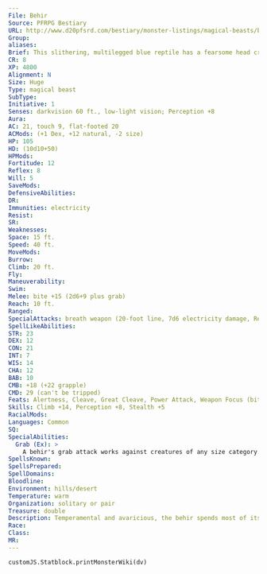 ```yaml
---
File: Behir
Source: PFRPG Bestiary
URL: http://www.d20pfsrd.com/bestiary/monster-listings/magical-beasts/behir
Group: 
aliases: 
Brief: This slithering, multilegged blue reptile has a fearsome head crowned with two large, curling horns.
CR: 8
XP: 4800
Alignment: N
Size: Huge
Type: magical beast
SubType: 
Initiative: 1
Senses: darkvision 60 ft., low-light vision; Perception +8
Aura: 
AC: 21, touch 9, flat-footed 20
ACMods: (+1 Dex, +12 natural, -2 size)
HP: 105
HD: (10d10+50)
HPMods: 
Fortitude: 12
Reflex: 8
Will: 5
SaveMods: 
DefensiveAbilities: 
DR: 
Immunities: electricity
Resist: 
SR: 
Weaknesses: 
Space: 15 ft.
Speed: 40 ft.
MoveMods: 
Burrow: 
Climb: 20 ft.
Fly: 
Maneuverability: 
Swim: 
Melee: bite +15 (2d6+9 plus grab)
Reach: 10 ft.
Ranged: 
SpecialAttacks: breath weapon (20-foot line, 7d6 electricity damage, Reflex DC 20 for half, usable every 1d4 rounds), constrict (2d6+9), rake (6 claws +14, 1d4+6), swallow whole (2d8+9 bludgeoning damage, AC 16, 10 hp)
SpellLikeAbilities: 
STR: 23
DEX: 12
CON: 21
INT: 7
WIS: 14
CHA: 12
BAB: 10
CMB: +18 (+22 grapple)
CMD: 29 (can't be tripped)
Feats: Alertness, Cleave, Great Cleave, Power Attack, Weapon Focus (bite)
Skills: Climb +14, Perception +8, Stealth +5
RacialMods: 
Languages: Common
SQ: 
SpecialAbilities:
  Grab (Ex): >
    A behir's grab attack works against creatures of any size category. It can constrict the same round it establishes a hold. On any round thereafter that it maintains its hold, the behir can choose to rake the grappled target or swallow it whole.
SpellsKnown: 
SpellsPrepared: 
SpellDomains: 
Bloodline: 
Environment: hills/desert
Temperature: warm
Organization: solitary or pair
Treasure: double
Description: Temperamental and avaricious, the behir spends most of its time slithering through the sandy hills and desert cliffs that make up its territory, preying upon all creatures who dare to enter its hunting grounds. The creature's six pairs of powerful, clawed legs remain folded against its sides most of the time, only extending in combat to grapple foes or carry the behir forward in a terrifying, low-slung gallop, or else when climbing the sheer cliff faces common to behir lairs. The average behir is 40 feet long and weighs 4,000 pounds. In addition to the two prominent horns on its head, many have additional decorative spines at regular intervals along the central ridges of their backs. While territorial and bestial in its fury, the behir is neither stupid nor necessarily evil, though its selfcenteredness and tendency to lay claim to everything visible from its high lairs frequently bring it into conf lict with other races. As such, a behir can often be bought off or reasoned with by those brave negotiators willing to get close enough to make their pitch. In these cases, a behir's tendency to attack first and ask questions later (or not at all) means that anyone seeking to strike a deal must bring powerful incentives and impress the behir immediately with his offer. It's often been speculated that behirs are somehow related to blue dragons, but the exact nature of this link remains unknown. Most dragons deny any such association and look down on the behir for its relative lack of intelligence-a snubbing that infuriates the already short-tempered behir. Thanks to this casual disparagement, many behirs carry deep grudges against dragons, and attack without pause any who cross into their territories.
Race: 
Class: 
MR: 
---
```

```dataviewjs
customJS.Statblock.printMonsterWiki(dv)
```

